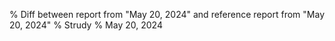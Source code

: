 % Diff between report from "May 20, 2024" and reference report from "May 20, 2024"
% Strudy
% May 20, 2024



